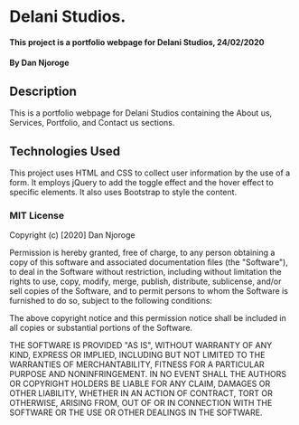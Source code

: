 # Delani Studios.
#### This project is a portfolio webpage for Delani Studios, 24/02/2020
#### By **Dan Njoroge**
## Description
This is a portfolio webpage for Delani Studios containing the About us, Services, Portfolio, and Contact us sections.
## Technologies Used
This project uses HTML and CSS to collect user information by the use of a form. It employs jQuery to add the toggle effect and the hover effect to specific elements. It also uses Bootstrap to style the content.
### MIT License
Copyright (c) [2020] Dan Njoroge

Permission is hereby granted, free of charge, to any person obtaining a copy
of this software and associated documentation files (the "Software"), to deal
in the Software without restriction, including without limitation the rights
to use, copy, modify, merge, publish, distribute, sublicense, and/or sell
copies of the Software, and to permit persons to whom the Software is
furnished to do so, subject to the following conditions:

The above copyright notice and this permission notice shall be included in all
copies or substantial portions of the Software.

THE SOFTWARE IS PROVIDED "AS IS", WITHOUT WARRANTY OF ANY KIND, EXPRESS OR
IMPLIED, INCLUDING BUT NOT LIMITED TO THE WARRANTIES OF MERCHANTABILITY,
FITNESS FOR A PARTICULAR PURPOSE AND NONINFRINGEMENT. IN NO EVENT SHALL THE
AUTHORS OR COPYRIGHT HOLDERS BE LIABLE FOR ANY CLAIM, DAMAGES OR OTHER
LIABILITY, WHETHER IN AN ACTION OF CONTRACT, TORT OR OTHERWISE, ARISING FROM,
OUT OF OR IN CONNECTION WITH THE SOFTWARE OR THE USE OR OTHER DEALINGS IN THE
SOFTWARE.
